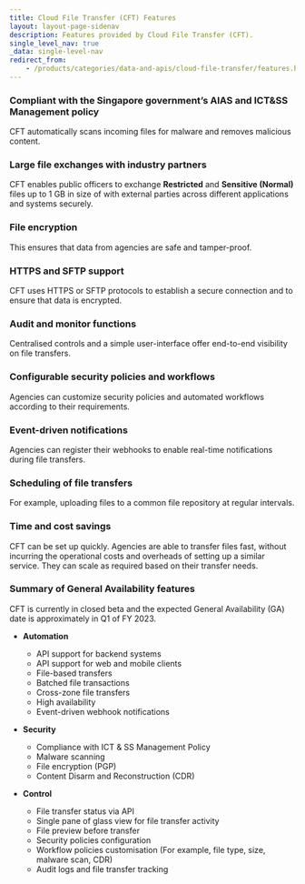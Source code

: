 ```yaml
---
title: Cloud File Transfer (CFT) Features
layout: layout-page-sidenav
description: Features provided by Cloud File Transfer (CFT).
single_level_nav: true
_data: single-level-nav
redirect_from:
    - /products/categories/data-and-apis/cloud-file-transfer/features.html
---
```


### Compliant with the Singapore government’s AIAS and ICT&SS Management policy

CFT automatically scans incoming files for malware and removes malicious content.

### Large file exchanges with industry partners

CFT enables public officers to exchange **Restricted** and **Sensitive (Normal)** files up to 1 GB in size of with external parties across different applications and systems securely.

### File encryption

This ensures that data from agencies are safe and tamper-proof.

### HTTPS and SFTP support

CFT uses HTTPS or SFTP protocols to establish a secure connection and to ensure that data is encrypted.

### Audit and monitor functions

Centralised controls and a simple user-interface offer end-to-end visibility on file transfers.

### Configurable security policies and workflows

Agencies can customize security policies and automated workflows according to their requirements.

### Event-driven notifications

Agencies can register their webhooks to enable real-time notifications during file transfers.

### Scheduling of file transfers

For example, uploading files to a common file repository at regular intervals.

### Time and cost savings

CFT can be set up quickly. Agencies are able to transfer files fast, without incurring the operational costs and overheads of setting up a similar service. They can scale as required based on their transfer needs.

### Summary of General Availability features

CFT is currently in closed beta and the expected General Availability (GA) date is approximately in Q1 of FY 2023. 

- **Automation**
  - API support for backend systems
  - API support for web and mobile clients
  - File-based transfers
  - Batched file transactions
  - Cross-zone file transfers
  - High availability
  - Event-driven webhook notifications

- **Security**
  - Compliance with ICT & SS Management Policy
  - Malware scanning
  - File encryption (PGP)
  - Content Disarm and Reconstruction (CDR)

- **Control**
  - File transfer status via API
  - Single pane of glass view for file transfer activity
  - File preview before transfer
  - Security policies configuration
  - Workflow policies customisation (For example, file type, size, malware scan, CDR)
  - Audit logs and file transfer tracking

